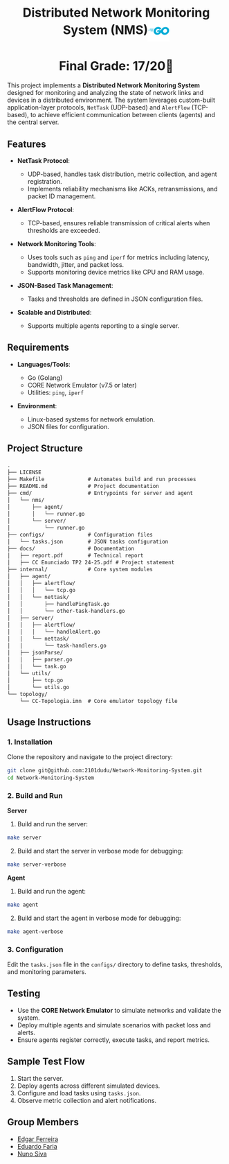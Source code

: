 <h1 align="center">Distributed Network Monitoring System (NMS)<img align="center" src="https://github.com/devicons/devicon/blob/master/icons/go/go-original-wordmark.svg" target="_blank" title="GO" alt="GO" width="50" height="50"/></h1>
<h1 align="center">Final Grade: 17/20🌟</h1>

This project implements a **Distributed Network Monitoring System** designed for monitoring and analyzing the state of network links and devices in a distributed environment. The system leverages custom-built application-layer protocols, `NetTask` (UDP-based) and `AlertFlow` (TCP-based), to achieve efficient communication between clients (agents) and the central server.

## Features
- **NetTask Protocol**:

  - UDP-based, handles task distribution, metric collection, and agent registration.
  - Implements reliability mechanisms like ACKs, retransmissions, and packet ID management.

- **AlertFlow Protocol**:
  - TCP-based, ensures reliable transmission of critical alerts when thresholds are exceeded.

- **Network Monitoring Tools**:
  - Uses tools such as `ping` and `iperf` for metrics including latency, bandwidth, jitter, and packet loss.
  - Supports monitoring device metrics like CPU and RAM usage.

- **JSON-Based Task Management**:
  - Tasks and thresholds are defined in JSON configuration files.

- **Scalable and Distributed**:
  - Supports multiple agents reporting to a single server.

## Requirements
- **Languages/Tools**:
  - Go (Golang)
  - CORE Network Emulator (v7.5 or later)
  - Utilities: `ping`, `iperf`

- **Environment**:

  - Linux-based systems for network emulation.
  - JSON files for configuration.

## Project Structure
```
.
├── LICENSE
├── Makefile              # Automates build and run processes
├── README.md             # Project documentation
├── cmd/                  # Entrypoints for server and agent
│   └── nms/
│       ├── agent/
│       │   └── runner.go
│       └── server/
│           └── runner.go
├── configs/              # Configuration files
│   └── tasks.json        # JSON tasks configuration
├── docs/                 # Documentation
│   ├── report.pdf        # Technical report
│   ├── CC Enunciado TP2 24-25.pdf # Project statement
├── internal/             # Core system modules
│   ├── agent/
│   │   ├── alertflow/
│   │   │   └── tcp.go
│   │   └── nettask/
│   │       ├── handlePingTask.go
│   │       └── other-task-handlers.go
│   ├── server/
│   │   ├── alertflow/
│   │   │   └── handleAlert.go
│   │   └── nettask/
│   │       └── task-handlers.go
│   ├── jsonParse/
│   │   ├── parser.go
│   │   └── task.go
│   └── utils/
│       ├── tcp.go
│       └── utils.go
└── topology/
    └── CC-Topologia.imn  # Core emulator topology file

```

## Usage Instructions
### 1. Installation
Clone the repository and navigate to the project directory:
```bash
git clone git@github.com:2101dudu/Network-Monitoring-System.git
cd Network-Monitoring-System
```

### 2. Build and Run
**Server**
1. Build and run the server:
```bash
make server
```
2. Build and start the server in verbose mode for debugging:
```bash
make server-verbose
```

**Agent**
1. Build and run the agent:
```bash
make agent
```
2. Build and start the agent in verbose mode for debugging:
```bash
make agent-verbose
```

### 3. Configuration
Edit the `tasks.json` file in the `configs/` directory to define tasks, thresholds, and monitoring parameters.

## Testing
- Use the **CORE Network Emulator** to simulate networks and validate the system.
- Deploy multiple agents and simulate scenarios with packet loss and alerts.
- Ensure agents register correctly, execute tasks, and report metrics.

## Sample Test Flow
1. Start the server.
1. Deploy agents across different simulated devices.
1. Configure and load tasks using `tasks.json`.
1. Observe metric collection and alert notifications.

## Group Members
- [Edgar Ferreira](https://www.github.com/Edegare)
- [Eduardo Faria](https://www.github.com/2101dudu)
- [Nuno Siva](https://www.github.com/NunoMRS7)
